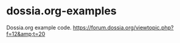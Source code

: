 dossia.org-examples
===================

Dossia.org example code. https://forum.dossia.org/viewtopic.php?f=12&amp;t=20